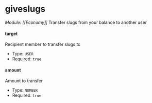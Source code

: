 # giveslugs
*Module: [[Economy]]*
Transfer slugs from your balance to another user
#### target
Recipient member to transfer slugs to
- Type: `USER`
- Required: `true`
#### amount
Amount to transfer
- Type: `NUMBER`
- Required: `true`